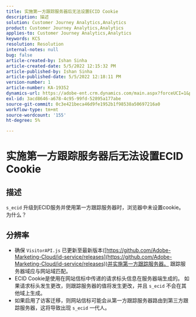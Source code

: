 ```yaml
---
title: 实施第一方跟踪服务器后无法设置ECID Cookie
description: 描述
solution: Customer Journey Analytics,Analytics
product: Customer Journey Analytics,Analytics
applies-to: Customer Journey Analytics,Analytics
keywords: KCS
resolution: Resolution
internal-notes: null
bug: false
article-created-by: Ishan Sinha
article-created-date: 5/5/2022 12:15:32 PM
article-published-by: Ishan Sinha
article-published-date: 5/5/2022 12:18:11 PM
version-number: 1
article-number: KA-19352
dynamics-url: https://adobe-ent.crm.dynamics.com/main.aspx?forceUCI=1&pagetype=entityrecord&etn=knowledgearticle&id=6441c40a-6dcc-ec11-a7b5-6045bd00db25
exl-id: 3acd8646-a678-4c95-99fd-52895a177abe
source-git-commit: 0c3e421beca46d9fe1952b1f98538a50697216a0
workflow-type: tm+mt
source-wordcount: '155'
ht-degree: 5%

---
```


# 实施第一方跟踪服务器后无法设置ECID Cookie

## 描述

`s_ecid` 升级到ECID服务并使用第一方跟踪服务器时，浏览器中未设置cookie。 为什么？

## 分辨率


- 确保 `VisitorAPI.js` 已更新至最新版本([https://github.com/Adobe-Marketing-Cloud/id-service/releases](https://github.com/Adobe-Marketing-Cloud/id-service/releases))并实施第一方跟踪服务器。 跟踪服务器域应与网站域匹配。
- ECID Cookie是使用在网站信标中传递的请求标头信息在服务器端生成的。 如果请求标头发生更改，则跟踪服务器的值将发生更改，并且 `s_ecid` 不会在其他域上生成。
- 如果启用了访客迁移，则网站信标可能会从第一方跟踪服务器路由到第三方跟踪服务器，这将导致出现 `s_ecid` 一代人。
